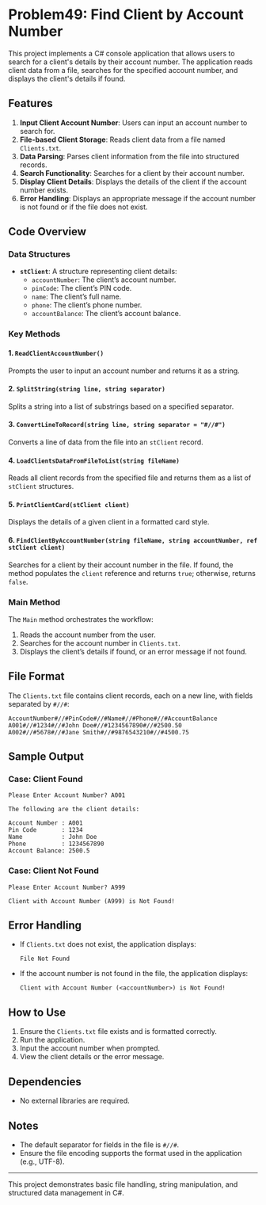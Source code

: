 # Problem49: Find Client by Account Number

This project implements a C# console application that allows users to search for a client's details by their account number. The application reads client data from a file, searches for the specified account number, and displays the client's details if found.

## Features

1. **Input Client Account Number**: Users can input an account number to search for.
2. **File-based Client Storage**: Reads client data from a file named `Clients.txt`.
3. **Data Parsing**: Parses client information from the file into structured records.
4. **Search Functionality**: Searches for a client by their account number.
5. **Display Client Details**: Displays the details of the client if the account number exists.
6. **Error Handling**: Displays an appropriate message if the account number is not found or if the file does not exist.

## Code Overview

### Data Structures

- **`stClient`**: A structure representing client details:
  - `accountNumber`: The client’s account number.
  - `pinCode`: The client’s PIN code.
  - `name`: The client’s full name.
  - `phone`: The client’s phone number.
  - `accountBalance`: The client’s account balance.

### Key Methods

#### 1. `ReadClientAccountNumber()`
Prompts the user to input an account number and returns it as a string.

#### 2. `SplitString(string line, string separator)`
Splits a string into a list of substrings based on a specified separator.

#### 3. `ConvertLineToRecord(string line, string separator = "#//#")`
Converts a line of data from the file into an `stClient` record.

#### 4. `LoadClientsDataFromFileToList(string fileName)`
Reads all client records from the specified file and returns them as a list of `stClient` structures.

#### 5. `PrintClientCard(stClient client)`
Displays the details of a given client in a formatted card style.

#### 6. `FindClientByAccountNumber(string fileName, string accountNumber, ref stClient client)`
Searches for a client by their account number in the file. If found, the method populates the `client` reference and returns `true`; otherwise, returns `false`.

### Main Method

The `Main` method orchestrates the workflow:
1. Reads the account number from the user.
2. Searches for the account number in `Clients.txt`.
3. Displays the client’s details if found, or an error message if not found.

## File Format

The `Clients.txt` file contains client records, each on a new line, with fields separated by `#//#`:

```
AccountNumber#//#PinCode#//#Name#//#Phone#//#AccountBalance
A001#//#1234#//#John Doe#//#1234567890#//#2500.50
A002#//#5678#//#Jane Smith#//#9876543210#//#4500.75
```

## Sample Output

### Case: Client Found
```
Please Enter Account Number? A001

The following are the client details:

Account Number : A001
Pin Code       : 1234
Name           : John Doe
Phone          : 1234567890
Account Balance: 2500.5
```

### Case: Client Not Found
```
Please Enter Account Number? A999

Client with Account Number (A999) is Not Found!
```

## Error Handling

- If `Clients.txt` does not exist, the application displays:
  ```
  File Not Found
  ```
- If the account number is not found in the file, the application displays:
  ```
  Client with Account Number (<accountNumber>) is Not Found!
  ```

## How to Use

1. Ensure the `Clients.txt` file exists and is formatted correctly.
2. Run the application.
3. Input the account number when prompted.
4. View the client details or the error message.

## Dependencies

- No external libraries are required.

## Notes

- The default separator for fields in the file is `#//#`.
- Ensure the file encoding supports the format used in the application (e.g., UTF-8).

---

This project demonstrates basic file handling, string manipulation, and structured data management in C#.


